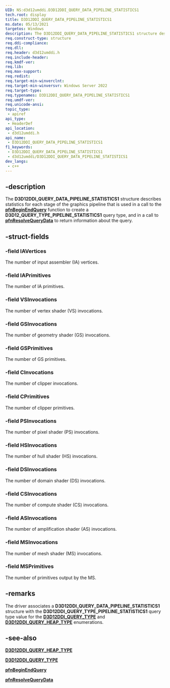 ```yaml
---
UID: NS:d3d12umddi.D3D12DDI_QUERY_DATA_PIPELINE_STATISTICS1
tech.root: display
title: D3D12DDI_QUERY_DATA_PIPELINE_STATISTICS1
ms.date: 05/13/2021
targetos: Windows
description: The D3D12DDI_QUERY_DATA_PIPELINE_STATISTICS1 structure describes statistics for each stage of the graphics pipeline that is used in a call to the pfnBeginEndQuery function to create a D3D12_QUERY_TYPE_PIPELINE_STATISTICS1 query type, and in a call to pfnResolveQueryData to return information about the query.
req.construct-type: structure
req.ddi-compliance: 
req.dll: 
req.header: d3d12umddi.h
req.include-header: 
req.kmdf-ver: 
req.lib: 
req.max-support: 
req.redist: 
req.target-min-winverclnt: 
req.target-min-winversvr: Windows Server 2022
req.target-type: 
req.typenames: D3D12DDI_QUERY_DATA_PIPELINE_STATISTICS1
req.umdf-ver: 
req.unicode-ansi: 
topic_type:
 - apiref
api_type:
 - HeaderDef
api_location:
 - d3d12umddi.h
api_name:
 - D3D12DDI_QUERY_DATA_PIPELINE_STATISTICS1
f1_keywords:
 - D3D12DDI_QUERY_DATA_PIPELINE_STATISTICS1
 - d3d12umddi/D3D12DDI_QUERY_DATA_PIPELINE_STATISTICS1
dev_langs:
 - c++
---
```


## -description

The **D3D12DDI_QUERY_DATA_PIPELINE_STATISTICS1** structure describes statistics for each stage of the graphics pipeline that is used in a call to the [**pfnBeginEndQuery**](nc-d3d12umddi-pfnd3d12ddi_begin_end_query.md) function to create a **D3D12_QUERY_TYPE_PIPELINE_STATISTICS1** query type, and in a call to [**pfnResolveQueryData**](nc-d3d12umddi-pfnd3d12ddi_resolve_query_data.md) to return information about the query.

## -struct-fields

### -field IAVertices

The number of input assembler (IA) vertices.

### -field IAPrimitives

The number of IA primitives.

### -field VSInvocations

The number of vertex shader (VS) invocations.

### -field GSInvocations

The number of geometry shader (GS) invocations.

### -field GSPrimitives

The number of GS primitives.

### -field CInvocations

The number of clipper invocations.

### -field CPrimitives

The number of clipper primitives.

### -field PSInvocations

The number of pixel shader (PS) invocations.

### -field HSInvocations

The number of hull shader (HS) invocations.

### -field DSInvocations

The number of domain shader (DS) invocations.

### -field CSInvocations

The number of compute shader (CS) invocations.

### -field ASInvocations

The number of amplification shader (AS) invocations.

### -field MSInvocations

The number of mesh shader (MS) invocations.

### -field MSPrimitives

The number of primitives output by the MS.

## -remarks

The driver associates a **D3D12DDI_QUERY_DATA_PIPELINE_STATISTICS1** structure with the **D3D12DDI_QUERY_TYPE_PIPELINE_STATISTICS1** query type value for the [**D3D12DDI_QUERY_TYPE**](ne-d3d12umddi-d3d12ddi_query_type.md) and [**D3D12DDI_QUERY_HEAP_TYPE**](ne-d3d12umddi-d3d12ddi_query_heap_type.md) enumerations.

## -see-also

[**D3D12DDI_QUERY_HEAP_TYPE**](ne-d3d12umddi-d3d12ddi_query_heap_type.md)

[**D3D12DDI_QUERY_TYPE**](ne-d3d12umddi-d3d12ddi_query_type.md)

[**pfnBeginEndQuery**](nc-d3d12umddi-pfnd3d12ddi_begin_end_query.md)

[**pfnResolveQueryData**](nc-d3d12umddi-pfnd3d12ddi_resolve_query_data.md)
